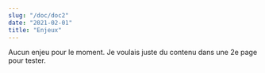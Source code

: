 ```yaml
---
slug: "/doc/doc2"
date: "2021-02-01"
title: "Enjeux"
---
```

Aucun enjeu pour le moment. Je voulais juste du contenu dans une 2e page pour tester.